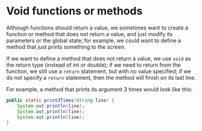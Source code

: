 Void functions or methods
===

Although functions should return a value, we sometimes want to create a function or method that does not return a value, and just modify its parameters or the global state; for example, we could want to define a method that just prints something to the screen.

If we want to define a method that does not return a value, we use `void` as the return type (instead of int or double); if we need to return from the function, we still use a `return` statement, but with no value specified; if we do not specify a `return` statement, then the method will finish on its last line.

For example, a method that prints its argument 3 times would look like this:

```java
public static print3Times(String line) {
    System.out.println(line);
    System.out.println(line);
    System.out.println(line);
}
```
